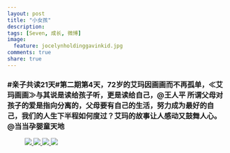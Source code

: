 ```yaml
---
layout: post
title: "小女孩"
description: 
tags: [Seven, 成长, 微博]
image:
  feature: jocelynholdinggavinkid.jpg
comments: true
share: true
---
```


### #亲子共读21天#第二期第4天，72岁的艾玛因画画而不再孤单，≪艾玛画画≫与其说是读给孩子听，更是读给自己，@王人平 所谓父母对孩子的爱是指向分离的，父母要有自己的生活，努力成为最好的自己，我们的人生下半程如何度过？艾玛的故事让人感动又鼓舞人心。@当当孕婴童天地 ###

<figure class="half">
  <a href="http://i.imgur.com/oFB9urt.jpg">
  <img src="http://i.imgur.com/oFB9urt.jpg">
  </a>
  <a href="http://i.imgur.com/LZN1E2H.jpg">
  <img src="http://i.imgur.com/LZN1E2H.jpg">
  </a>
  <a href="http://i.imgur.com/iZOWWzL.jpg">
  <img src="http://i.imgur.com/iZOWWzL.jpg">
  </a>
  <a href="http://i.imgur.com/pebQ9Wm.jpg">
  <img src="http://i.imgur.com/pebQ9Wm.jpg">
  </a>
</figure>
